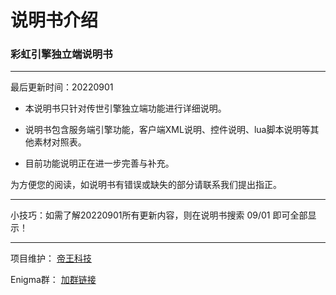 # 说明书介绍

### 彩虹引擎独立端说明书

---

最后更新时间：20220901 

- 本说明书只针对传世引擎独立端功能进行详细说明。

- 说明书包含服务端引擎功能，客户端XML说明、控件说明、lua脚本说明等其他素材对照表。

- 目前功能说明正在进一步完善与补充。

为方便您的阅读，如说明书有错误或缺失的部分请联系我们提出指正。

---

小技巧：如需了解20220901所有更新内容，则在说明书搜索 09/01 即可全部显示！

---

项目维护： [帝王科技](https://www.dwkj.me)

Enigma群： [加群链接](/eghelp.md)


